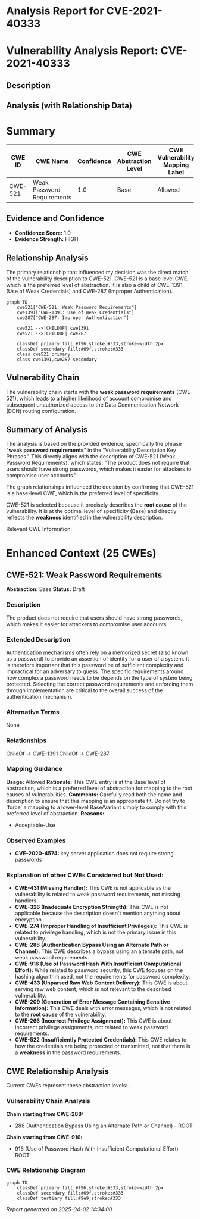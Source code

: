 # Analysis Report for CVE-2021-40333

# Vulnerability Analysis Report: CVE-2021-40333

## Description



## Analysis (with Relationship Data)

# Summary
| CWE ID | CWE Name | Confidence | CWE Abstraction Level | CWE Vulnerability Mapping Label | CWE-Vulnerability Mapping Notes |
|---|---|---|---|---|---|
| CWE-521 | Weak Password Requirements | 1.0 | Base | Allowed | Primary CWE |

## Evidence and Confidence

*   **Confidence Score:** 1.0
*   **Evidence Strength:** HIGH

## Relationship Analysis
The primary relationship that influenced my decision was the direct match of the vulnerability description to CWE-521. CWE-521 is a base level CWE, which is the preferred level of abstraction. It is also a child of CWE-1391 (Use of Weak Credentials) and CWE-287 (Improper Authentication).

```mermaid
graph TD
    cwe521["CWE-521: Weak Password Requirements"]
    cwe1391["CWE-1391: Use of Weak Credentials"]
    cwe287["CWE-287: Improper Authentication"]
    
    cwe521 -->|CHILDOF| cwe1391
    cwe521 -->|CHILDOF| cwe287
    
    classDef primary fill:#f96,stroke:#333,stroke-width:2px
    classDef secondary fill:#69f,stroke:#333
    class cwe521 primary
    class cwe1391,cwe287 secondary
```

## Vulnerability Chain
The vulnerability chain starts with the **weak password requirements** (CWE-521), which leads to a higher likelihood of account compromise and subsequent unauthorized access to the Data Communication Network (DCN) routing configuration.

## Summary of Analysis
The analysis is based on the provided evidence, specifically the phrase "**weak password requirements**" in the "Vulnerability Description Key Phrases." This directly aligns with the description of CWE-521 (Weak Password Requirements), which states: "The product does not require that users should have strong passwords, which makes it easier for attackers to compromise user accounts."

The graph relationships influenced the decision by confirming that CWE-521 is a base-level CWE, which is the preferred level of specificity.

CWE-521 is selected because it precisely describes the **root cause** of the vulnerability. It is at the optimal level of specificity (Base) and directly reflects the **weakness** identified in the vulnerability description.

Relevant CWE Information:

# Enhanced Context (25 CWEs)

## CWE-521: Weak Password Requirements
**Abstraction:** Base
**Status:** Draft

### Description
The product does not require that users should have strong passwords, which makes it easier for attackers to compromise user accounts.

### Extended Description
Authentication mechanisms often rely on a memorized secret (also known as a password) to provide an assertion of identity for a user of a system. It is therefore important that this password be of sufficient complexity and impractical for an adversary to guess. The specific requirements around how complex a password needs to be depends on the type of system being protected. Selecting the correct password requirements and enforcing them through implementation are critical to the overall success of the authentication mechanism.

### Alternative Terms
None

### Relationships
ChildOf -> CWE-1391
ChildOf -> CWE-287

### Mapping Guidance
**Usage:** Allowed
**Rationale:** This CWE entry is at the Base level of abstraction, which is a preferred level of abstraction for mapping to the root causes of vulnerabilities.
**Comments:** Carefully read both the name and description to ensure that this mapping is an appropriate fit. Do not try to 'force' a mapping to a lower-level Base/Variant simply to comply with this preferred level of abstraction.
**Reasons:**
- Acceptable-Use

### Observed Examples
- **CVE-2020-4574:** key server application does not require strong passwords

### Explanation of other CWEs Considered but Not Used:

*   **CWE-431 (Missing Handler):** This CWE is not applicable as the vulnerability is related to weak password requirements, not missing handlers.
*   **CWE-326 (Inadequate Encryption Strength):** This CWE is not applicable because the description doesn't mention anything about encryption.
*   **CWE-274 (Improper Handling of Insufficient Privileges):** This CWE is related to privilege handling, which is not the primary issue in this vulnerability.
*   **CWE-288 (Authentication Bypass Using an Alternate Path or Channel):** This CWE describes a bypass using an alternate path, not weak password requirements.
*   **CWE-916 (Use of Password Hash With Insufficient Computational Effort):** While related to password security, this CWE focuses on the hashing algorithm used, not the requirements for password complexity.
*   **CWE-433 (Unparsed Raw Web Content Delivery):** This CWE is about serving raw web content, which is not relevant to the described vulnerability.
*   **CWE-209 (Generation of Error Message Containing Sensitive Information):** This CWE deals with error messages, which is not related to the **root cause** of the vulnerability.
*   **CWE-266 (Incorrect Privilege Assignment):** This CWE is about incorrect privilege assignments, not related to weak password requirements.
*   **CWE-522 (Insufficiently Protected Credentials):** This CWE relates to how the credentials are being protected or transmitted, not that there is a **weakness** in the password requirements.


## CWE Relationship Analysis

Current CWEs represent these abstraction levels: .


### Vulnerability Chain Analysis

**Chain starting from CWE-288:**
- 288 (Authentication Bypass Using an Alternate Path or Channel) - ROOT


**Chain starting from CWE-916:**
- 916 (Use of Password Hash With Insufficient Computational Effort) - ROOT



### CWE Relationship Diagram

```mermaid
graph TD
    classDef primary fill:#f96,stroke:#333,stroke-width:2px
    classDef secondary fill:#69f,stroke:#333
    classDef tertiary fill:#9e9,stroke:#333
```



*Report generated on 2025-04-02 14:34:00*
